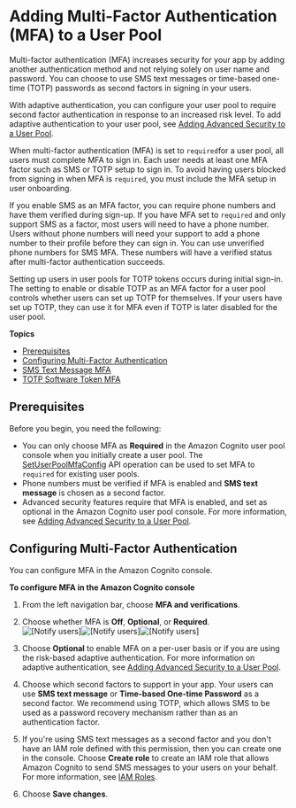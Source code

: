 # Adding Multi\-Factor Authentication \(MFA\) to a User Pool<a name="user-pool-settings-mfa"></a>

Multi\-factor authentication \(MFA\) increases security for your app by adding another authentication method and not relying solely on user name and password\. You can choose to use SMS text messages or time\-based one\-time \(TOTP\) passwords as second factors in signing in your users\.

With adaptive authentication, you can configure your user pool to require second factor authentication in response to an increased risk level\. To add adaptive authentication to your user pool, see [Adding Advanced Security to a User Pool](cognito-user-pool-settings-advanced-security.md)\.

When multi\-factor authentication \(MFA\) is set to `required`for a user pool, all users must complete MFA to sign in\. Each user needs at least one MFA factor such as SMS or TOTP setup to sign in\. To avoid having users blocked from signing in when MFA is `required`, you must include the MFA setup in user onboarding\.

If you enable SMS as an MFA factor, you can require phone numbers and have them verified during sign\-up\. If you have MFA set to `required` and only support SMS as a factor, most users will need to have a phone number\. Users without phone numbers will need your support to add a phone number to their profile before they can sign in\. You can use unverified phone numbers for SMS MFA\. These numbers will have a verified status after multi\-factor authentication succeeds\.

Setting up users in user pools for TOTP tokens occurs during initial sign\-in\. The setting to enable or disable TOTP as an MFA factor for a user pool controls whether users can set up TOTP for themselves\. If your users have set up TOTP, they can use it for MFA even if TOTP is later disabled for the user pool\.

**Topics**
+ [Prerequisites](#user-pool-settings-mfa-prerequisites)
+ [Configuring Multi\-Factor Authentication](#user-pool-configuring-mfa)
+ [SMS Text Message MFA](user-pool-settings-mfa-sms-text-message.md)
+ [TOTP Software Token MFA](user-pool-settings-mfa-totp.md)

## Prerequisites<a name="user-pool-settings-mfa-prerequisites"></a>

Before you begin, you need the following:
+ You can only choose MFA as **Required** in the Amazon Cognito user pool console when you initially create a user pool\. The [SetUserPoolMfaConfig](https://docs.aws.amazon.com/cognito-user-identity-pools/latest/APIReference/API_SetUserPoolMfaConfig.html) API operation can be used to set MFA to `required` for existing user pools\.
+ Phone numbers must be verified if MFA is enabled and **SMS text message** is chosen as a second factor\.
+ Advanced security features require that MFA is enabled, and set as optional in the Amazon Cognito user pool console\. For more information, see [Adding Advanced Security to a User Pool](cognito-user-pool-settings-advanced-security.md)\.

## Configuring Multi\-Factor Authentication<a name="user-pool-configuring-mfa"></a>

You can configure MFA in the Amazon Cognito console\.

**To configure MFA in the Amazon Cognito console**

1. From the left navigation bar, choose **MFA and verifications**\.

1. Choose whether MFA is **Off**, **Optional**, or **Required**\.  
![\[Notify users\]](http://docs.aws.amazon.com/cognito/latest/developerguide/)![\[Notify users\]](http://docs.aws.amazon.com/cognito/latest/developerguide/)![\[Notify users\]](http://docs.aws.amazon.com/cognito/latest/developerguide/)

1. Choose **Optional** to enable MFA on a per\-user basis or if you are using the risk\-based adaptive authentication\. For more information on adaptive authentication, see [Adding Advanced Security to a User Pool](cognito-user-pool-settings-advanced-security.md)\.

1. Choose which second factors to support in your app\. Your users can use **SMS text message** or **Time\-based One\-time Password** as a second factor\. We recommend using TOTP, which allows SMS to be used as a password recovery mechanism rather than as an authentication factor\.

1. If you're using SMS text messages as a second factor and you don't have an IAM role defined with this permission, then you can create one in the console\. Choose **Create role** to create an IAM role that allows Amazon Cognito to send SMS messages to your users on your behalf\. For more information, see [IAM Roles](https://docs.aws.amazon.com/IAM/latest/UserGuide/id_roles.html)\.

1. Choose **Save changes**\.